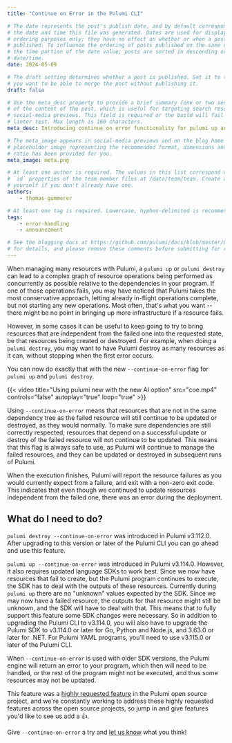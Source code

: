 ```yaml
---
title: "Continue on Error in the Pulumi CLI"

# The date represents the post's publish date, and by default corresponds with
# the date and time this file was generated. Dates are used for display and
# ordering purposes only; they have no effect on whether or when a post is
# published. To influence the ordering of posts published on the same date, use
# the time portion of the date value; posts are sorted in descending order by
# date/time.
date: 2024-05-09

# The draft setting determines whether a post is published. Set it to true if
# you want to be able to merge the post without publishing it.
draft: false

# Use the meta_desc property to provide a brief summary (one or two sentences)
# of the content of the post, which is useful for targeting search results or
# social-media previews. This field is required or the build will fail the
# linter test. Max length is 160 characters.
meta_desc: Introducing continue on error functionality for pulumi up and destroy.

# The meta_image appears in social-media previews and on the blog home page. A
# placeholder image representing the recommended format, dimensions and aspect
# ratio has been provided for you.
meta_image: meta.png

# At least one author is required. The values in this list correspond with the
# `id` properties of the team member files at /data/team/team. Create a file for
# yourself if you don't already have one.
authors:
    - thomas-gummerer

# At least one tag is required. Lowercase, hyphen-delimited is recommended.
tags:
    - error-handling
    - announcement

# See the blogging docs at https://github.com/pulumi/docs/blob/master/BLOGGING.md
# for details, and please remove these comments before submitting for review.
---
```


When managing many resources with Pulumi, a `pulumi up` or `pulumi destroy` can lead to a complex graph of resource operations being performed as concurrently as possible relative to the dependencies in your program. If one of those operations fails, you may have noticed that Pulumi takes the most conservative approach, letting already in-flight operations complete, but not starting any new operations. Most often, that's what you want -- there might be no point in bringing up more infrastructure if a resource fails.

However, in some cases it can be useful to keep going to try to bring resources that are independent from the failed one into the requested state, be that resources being created or destroyed. For example, when doing a `pulumi destroy`, you may want to have Pulumi destroy as many resources as it can, without stopping when the first error occurs.

You can now do exactly that with the new `--continue-on-error` flag for `pulumi up` and `pulumi destroy`.

<!--more-->

{{< video title="Using pulumi new with the new AI option" src="coe.mp4" controls="false" autoplay="true" loop="true" >}}

Using `--continue-on-error` means that resources that are not in the same dependency tree as the failed resource will still continue to be updated or destroyed, as they would normally.  To make sure dependencies are still correctly respected, resources that depend on a successful update or destroy of the failed resource will not continue to be updated.  This means that this flag is always safe to use, as Pulumi will continue to manage the failed resources, and they can be updated or destroyed in subsequent runs of Pulumi.

When the execution finishes, Pulumi will report the resource failures as you would currently expect from a failure, and exit with a non-zero exit code.  This indicates that even though we continued to update resources independent from the failed one, there was an error during the deployment.

## What do I need to do?

`pulumi destroy --continue-on-error` was introduced in Pulumi v3.112.0.  After upgrading to this version or later of the Pulumi CLI you can go ahead and use this feature.

`pulumi up --continue-on-error` was introduced in Pulumi v3.114.0. However, it also requires updated language SDKs to work best. Since we now have resources that fail to create, but the Pulumi program continues to execute, the SDK has to deal with the outputs of these resources.  Currently during `pulumi up` there are no "unknown" values expected by the SDK.  Since we may now have a failed resource, the outputs for that resource might still be unknown, and the SDK will have to deal with that.  This means that to fully support this feature some SDK changes were necessary.  So in addition to upgrading the Pulumi CLI to v3.114.0, you will also have to upgrade the Pulumi SDK to v3.114.0 or later for Go, Python and Node.js, and 3.63.0 or later for .NET. For Pulumi YAML programs, you'll need to use v3.115.0 or later of the Pulumi CLI.

When `--continue-on-error` is used with older SDK versions, the Pulumi engine will return an error to your program, which then will need to be handled, or the rest of the program might not be executed, and thus some resources may not be updated.

This feature was a [highly requested feature](https://github.com/pulumi/pulumi/issues/3304) in the Pulumi open source project, and we're constantly working to address these highly requested features across the open source projects, so jump in and give features you'd like to see us add a 👍.

Give `--continue-on-error` a try and [let us know](https://slack.pulumi.com) what you think!
